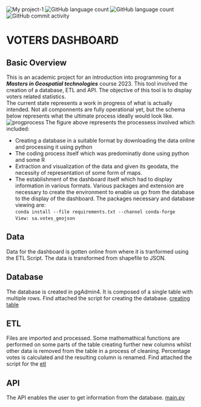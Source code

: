 ![My project-1](https://user-images.githubusercontent.com/126392767/221440135-35ee81c8-d322-4d13-9254-60a7fcc88da1.jpg)
![GitHub language count](https://img.shields.io/github/languages/count/firat-serge/voter-dashboard)
![GitHub language count](https://img.shields.io/github/languages/code-size/firat-serge/voter-dashboard?color=red)
![GitHub commit activity](https://img.shields.io/github/commit-activity/w/firat-serge/voter-dashboard?color=orange)
# VOTERS DASHBOARD 
## Basic Overview
This is an academic project for an introduction into programming for a **_Masters in Geospatial technologies_** course 2023. This tool involved the creation of a database, ETL and API. The objective of this tool is to display voters related statistics. 
<br>The current state represents a work in progress of what is actually intended. Not all componnents are fully operational yet, but the schema below represents what the ultimate process ideally would look like.
![progprocess](https://user-images.githubusercontent.com/126392767/221442929-eed7d2f9-4f38-47fe-8169-ce533fcbf8c7.PNG)
The figure above represents the processess involved which included:
* Creating a database in a suitable format by downloading the data online and processing it using python 
* The coding process itself which was predominatly done using python and some R
* Extraction and visualization of the  data and given its geodata, the necessity of representation of some form of maps.
* The establishment of the dashboard itself which had to display information in various formats.
Various packages and extension are necessary to create the environment to enable us go from the database to the display of the dashboard. The packages necessary and database viewing are:
<br>`conda install --file requirements.txt --channel conda-forge`
<br>`View: sa.votes_geojson`
## Data
Data  for the dashboard is gotten online from where it is tranformed using the ETL Script. The data is transformed from shapefile to JSON.
## Database
The database is created in pgAdmin4. It is composed of a single table with multiple rows. Find attached the script for creating the database. <a href="https://github.com/firat-serge/voter-dashboard/commit/5441eb9404588791d2072bc3f53fe0b7bc48628c">creating table</a>
## ETL
Files are imported and processed. Some mathemathical functions are performed on some parts of the table creating further new columns whilst other data is removed from the table in a process of cleaning. Percentage votes is calculated and the resulting column is renamed. Find attached the script for the <a href="https://github.com/firat-serge/voter-dashboard/blob/main/etl.py">etl</a>
## API
The API enables the user to get information from the database.  <a href="https://github.com/firat-serge/voter-dashboard/blob/main/main1.py">main.py</a>